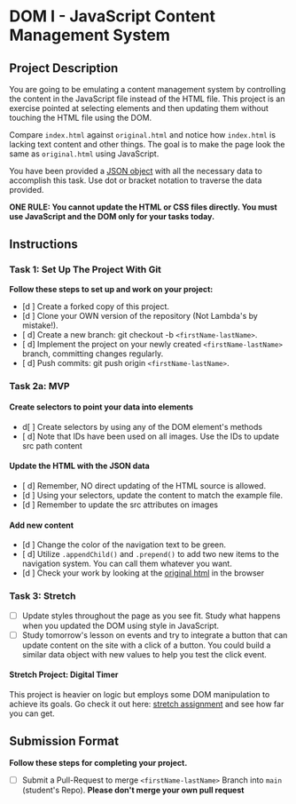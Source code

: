 # DOM I - JavaScript Content Management System

## Project Description

You are going to be emulating a content management system by controlling the content in the JavaScript file instead of the HTML file. This project is an exercise pointed at selecting elements and then updating them without touching the HTML file using the DOM.

Compare `index.html` against `original.html` and notice how `index.html` is lacking text content and other things. The goal is to make the page look the same as `original.html` using JavaScript.

You have been provided a [JSON object](js/index.js) with all the necessary data to accomplish this task.  Use dot or bracket notation to traverse the data provided.

**ONE RULE: You cannot update the HTML or CSS files directly.  You must use JavaScript and the DOM only for your tasks today.**

## Instructions

### Task 1: Set Up The Project With Git

**Follow these steps to set up and work on your project:**

* [d ] Create a forked copy of this project.
* [d ] Clone your OWN version of the repository (Not Lambda's by mistake!).
* [ d] Create a new branch: git checkout -b `<firstName-lastName>`.
* [ d] Implement the project on your newly created `<firstName-lastName>` branch, committing changes regularly.
* [ d] Push commits: git push origin `<firstName-lastName>`.

### Task 2a: MVP

#### Create selectors to point your data into elements

* d[ ] Create selectors by using any of the DOM element's methods
* [ d] Note that IDs have been used on all images. Use the IDs to update src path content

#### Update the HTML with the JSON data

* [ d] Remember, NO direct updating of the HTML source is allowed.
* [d ] Using your selectors, update the content to match the example file.
* [d ] Remember to update the src attributes on images

#### Add new content

* [d ] Change the color of the navigation text to be green.
* [ d] Utilize `.appendChild()` and `.prepend()` to add two new items to the navigation system. You can call them whatever you want.
* [d ] Check your work by looking at the [original html](original.html) in the browser

### Task 3: Stretch

* [ ] Update styles throughout the page as you see fit. Study what happens when you updated the DOM using style in JavaScript.  
* [ ] Study tomorrow's lesson on events and try to integrate a button that can update content on the site with a click of a button.  You could build a similar data object with new values to help you test the click event.

#### Stretch Project: Digital Timer

This project is heavier on logic but employs some DOM manipulation to achieve its goals.  Go check it out here: [stretch assignment](stretch-assignment) and see how far you can get.

## Submission Format

**Follow these steps for completing your project.**

* [ ] Submit a Pull-Request to merge `<firstName-lastName>` Branch into `main` (student's  Repo). **Please don't merge your own pull request**
